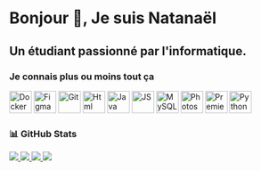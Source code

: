 # Bonjour 👋, Je suis Natanaël
## Un étudiant passionné par l'informatique.
### Je connais plus ou moins tout ça
<img src="https://github.com/NatanaelAut/natanaelaut/blob/main/Docker.png?raw=true" alt="Docker" width="40" height="40"/> <img src="https://github.com/NatanaelAut/natanaelaut/blob/main/Figma.png?raw=true" alt="Figma" width="40" height="40"/> <img src="https://github.com/NatanaelAut/natanaelaut/blob/main/Git.png?raw=true" alt="Git" width="40" height="40"/> <img src="https://github.com/NatanaelAut/natanaelaut/blob/main/Html.png?raw=true" alt="Html" width="40" height="40"/> <img src="https://github.com/NatanaelAut/natanaelaut/blob/main/Java.png?raw=true" alt="Java" width="40" height="40"/> <img src="https://github.com/NatanaelAut/natanaelaut/blob/main/JS.png?raw=true" alt="JS" width="40" height="40"/> <img src="https://github.com/NatanaelAut/natanaelaut/blob/main/MySQL.png?raw=true" alt="MySQL" width="40" height="40"/> <img src="https://github.com/NatanaelAut/natanaelaut/blob/main/Photoshop.png?raw=true" alt="Photoshop" width="40" height="40"/> <img src="https://github.com/NatanaelAut/natanaelaut/blob/main/Premiere%20Pro.png?raw=true" alt="Premiere Pro" width="40" height="40"/> <img src="https://github.com/NatanaelAut/natanaelaut/blob/main/Python.png?raw=true" alt="Python" width="40" height="40"/>
<h3><b>📊 GitHub Stats</b></h3>


<a href="https://github.com/Natanaelaut">
  <img src="https://github-readme-stats.vercel.app/api?username=natanaelaut&show_icons=true&theme=transparent&count_private=true"/>
  <img src="https://github-readme-stats.vercel.app/api/top-langs/?username=natanaelaut&layout=compact&theme=transparent"/>
  <img src="https://github-profile-summary-cards.vercel.app/api/cards/productive-time?username=NatanaelAut&theme=transparent&utcOffset=2"/>
  <img src="https://github-profile-summary-cards.vercel.app/api/cards/profile-details?username=natanaelaut&theme=transparent"/>
</a>

